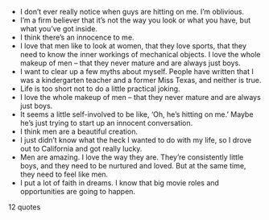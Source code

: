  - I don’t ever really notice when guys are hitting on me. I’m oblivious.
 - I’m a firm believer that it’s not the way you look or what you have, but what you’ve got inside.
 - I think there’s an innocence to me.
 - I love that men like to look at women, that they love sports, that they need to know the inner workings of mechanical objects. I love the whole makeup of men – that they never mature and are always just boys.
 - I want to clear up a few myths about myself. People have written that I was a kindergarten teacher and a former Miss Texas, and neither is true.
 - Life is too short not to do a little practical joking.
 - I love the whole makeup of men – that they never mature and are always just boys.
 - It seems a little self-involved to be like, ‘Oh, he’s hitting on me.’ Maybe he’s just trying to start up an innocent conversation.
 - I think men are a beautiful creation.
 - I just didn’t know what the heck I wanted to do with my life, so I drove out to California and got really lucky.
 - Men are amazing. I love the way they are. They’re consistently little boys, and they need to be nurtured and loved. But at the same time, they need to feel like men.
 - I put a lot of faith in dreams. I know that big movie roles and opportunities are going to happen.

12 quotes
